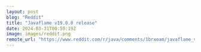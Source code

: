 ```yaml
---
layout: post
blog: "Reddit"
title: "Javaflame v19.0.0 release"
date: 2024-03-31T00:59:19Z
image: images/reddit.png
remote_url: "https://www.reddit.com/r/java/comments/1brxoam/javaflame_v1900_release/"
---
```

